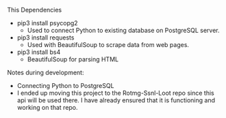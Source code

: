 This Dependencies
- pip3 install psycopg2
    - Used to connect Python to existing database on PostgreSQL server.
- pip3 install requests
    - Used with BeautifulSoup to scrape data from web pages.
- pip3 install bs4
    - BeautifulSoup for parsing HTML


Notes during development:
- Connecting Python to PostgreSQL
- I ended up moving this project to the Rotmg-Ssnl-Loot repo since this api will be used there. I have already ensured that it is functioning and working on that repo.